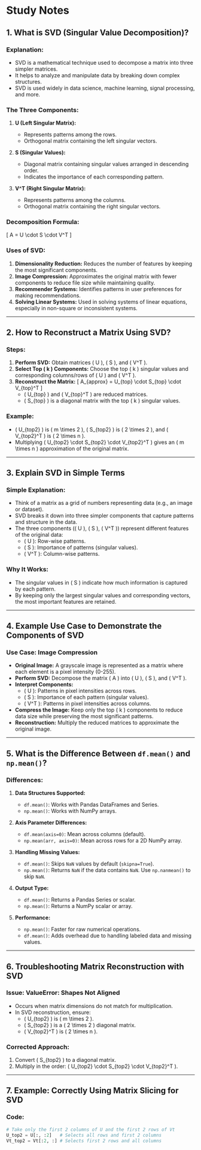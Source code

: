 # Study Notes

## 1. What is SVD (Singular Value Decomposition)?

### Explanation:
- SVD is a mathematical technique used to decompose a matrix into three simpler matrices.
- It helps to analyze and manipulate data by breaking down complex structures.
- SVD is used widely in data science, machine learning, signal processing, and more.

### The Three Components:
1. **U (Left Singular Matrix):**
   - Represents patterns among the rows.
   - Orthogonal matrix containing the left singular vectors.
   
2. **S (Singular Values):**
   - Diagonal matrix containing singular values arranged in descending order.
   - Indicates the importance of each corresponding pattern.
   
3. **V^T (Right Singular Matrix):**
   - Represents patterns among the columns.
   - Orthogonal matrix containing the right singular vectors.

### Decomposition Formula:
\[
A = U \cdot S \cdot V^T
\]

### Uses of SVD:
1. **Dimensionality Reduction:** Reduces the number of features by keeping the most significant components.
2. **Image Compression:** Approximates the original matrix with fewer components to reduce file size while maintaining quality.
3. **Recommender Systems:** Identifies patterns in user preferences for making recommendations.
4. **Solving Linear Systems:** Used in solving systems of linear equations, especially in non-square or inconsistent systems.

---

## 2. How to Reconstruct a Matrix Using SVD?

### Steps:
1. **Perform SVD:** Obtain matrices \( U \), \( S \), and \( V^T \).
2. **Select Top \( k \) Components:** Choose the top \( k \) singular values and corresponding columns/rows of \( U \) and \( V^T \).
3. **Reconstruct the Matrix:**
   \[
   A_{approx} = U_{top} \cdot S_{top} \cdot V_{top}^T
   \]
   - \( U_{top} \) and \( V_{top}^T \) are reduced matrices.
   - \( S_{top} \) is a diagonal matrix with the top \( k \) singular values.

### Example:
- \( U_{top2} \) is \( m \times 2 \), \( S_{top2} \) is \( 2 \times 2 \), and \( V_{top2}^T \) is \( 2 \times n \).
- Multiplying \( U_{top2} \cdot S_{top2} \cdot V_{top2}^T \) gives an \( m \times n \) approximation of the original matrix.

---

## 3. Explain SVD in Simple Terms

### Simple Explanation:
- Think of a matrix as a grid of numbers representing data (e.g., an image or dataset).
- SVD breaks it down into three simpler components that capture patterns and structure in the data.
- The three components (\( U \), \( S \), \( V^T \)) represent different features of the original data:
   - \( U \): Row-wise patterns.
   - \( S \): Importance of patterns (singular values).
   - \( V^T \): Column-wise patterns.

### Why It Works:
- The singular values in \( S \) indicate how much information is captured by each pattern.
- By keeping only the largest singular values and corresponding vectors, the most important features are retained.

---

## 4. Example Use Case to Demonstrate the Components of SVD

### Use Case: Image Compression
- **Original Image:** A grayscale image is represented as a matrix where each element is a pixel intensity (0-255).
- **Perform SVD:** Decompose the matrix \( A \) into \( U \), \( S \), and \( V^T \).
- **Interpret Components:**
   - \( U \): Patterns in pixel intensities across rows.
   - \( S \): Importance of each pattern (singular values).
   - \( V^T \): Patterns in pixel intensities across columns.
- **Compress the Image:** Keep only the top \( k \) components to reduce data size while preserving the most significant patterns.
- **Reconstruction:** Multiply the reduced matrices to approximate the original image.

---

## 5. What is the Difference Between `df.mean()` and `np.mean()`?

### Differences:
1. **Data Structures Supported:**
   - `df.mean()`: Works with Pandas DataFrames and Series.
   - `np.mean()`: Works with NumPy arrays.
   
2. **Axis Parameter Differences:**
   - `df.mean(axis=0)`: Mean across columns (default).
   - `np.mean(arr, axis=0)`: Mean across rows for a 2D NumPy array.

3. **Handling Missing Values:**
   - `df.mean()`: Skips `NaN` values by default (`skipna=True`).
   - `np.mean()`: Returns `NaN` if the data contains `NaN`. Use `np.nanmean()` to skip `NaN`.

4. **Output Type:**
   - `df.mean()`: Returns a Pandas Series or scalar.
   - `np.mean()`: Returns a NumPy scalar or array.

5. **Performance:**
   - `np.mean()`: Faster for raw numerical operations.
   - `df.mean()`: Adds overhead due to handling labeled data and missing values.

---

## 6. Troubleshooting Matrix Reconstruction with SVD

### Issue: ValueError: Shapes Not Aligned
- Occurs when matrix dimensions do not match for multiplication.
- In SVD reconstruction, ensure:
   - \( U_{top2} \) is \( m \times 2 \).
   - \( S_{top2} \) is a \( 2 \times 2 \) diagonal matrix.
   - \( V_{top2}^T \) is \( 2 \times n \).

### Corrected Approach:
1. Convert \( S_{top2} \) to a diagonal matrix.
2. Multiply in the order: \( U_{top2} \cdot S_{top2} \cdot V_{top2}^T \).

---

## 7. Example: Correctly Using Matrix Slicing for SVD

### Code:
```python
# Take only the first 2 columns of U and the first 2 rows of Vt
U_top2 = U[:, :2]   # Selects all rows and first 2 columns
Vt_top2 = Vt[:2, :] # Selects first 2 rows and all columns
